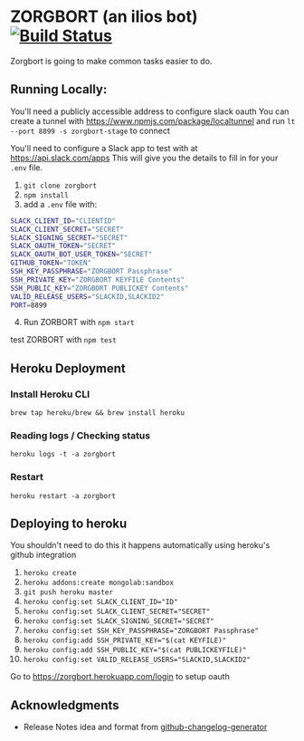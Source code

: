 # ZORGBORT (an ilios bot) [![Build Status](https://travis-ci.org/ucsf-ckm/zorgbort.svg?branch=master)](https://travis-ci.org/ucsf-ckm/zorgbort)

Zorgbort is going to make common tasks easier to do.

## Running Locally:

You'll need a publicly accessible address to configure slack oauth
You can create a tunnel with https://www.npmjs.com/package/localtunnel 
and run  `lt --port 8899 -s zorgbort-stage` to connect

You'll need to configure a Slack app to test with at https://api.slack.com/apps
This will give you the details to fill in for your `.env` file.

1. `git clone zorgbort`
2. `npm install`
3. add a `.env` file with:
```bash
SLACK_CLIENT_ID="CLIENTID"
SLACK_CLIENT_SECRET="SECRET"
SLACK_SIGNING_SECRET="SECRET"
SLACK_OAUTH_TOKEN="SECRET"
SLACK_OAUTH_BOT_USER_TOKEN="SECRET"
GITHUB_TOKEN="TOKEN"
SSH_KEY_PASSPHRASE="ZORGBORT Passphrase"
SSH_PRIVATE_KEY="ZORGBORT KEYFILE Contents"
SSH_PUBLIC_KEY="ZORGBORT PUBLICKEY Contents"
VALID_RELEASE_USERS="SLACKID,SLACKID2"
PORT=8899
```
4. Run ZORBORT with `npm start`


test ZORBORT with `npm test`


## Heroku Deployment

### Install Heroku CLI

`brew tap heroku/brew && brew install heroku`

### Reading logs / Checking status
`heroku logs -t -a zorgbort`

### Restart
`heroku restart -a zorgbort`

## Deploying to heroku 

You shouldn't need to do this it happens automatically using heroku's github integration

1. `heroku create`
2. `heroku addons:create mongolab:sandbox`
3. `git push heroku master`
4. `heroku config:set SLACK_CLIENT_ID="ID"`
5. `heroku config:set SLACK_CLIENT_SECRET="SECRET"`
6. `heroku config:set SLACK_SIGNING_SECRET="SECRET"`
7. `heroku config:set SSH_KEY_PASSPHRASE="ZORGBORT Passphrase"`
8. `heroku config:add SSH_PRIVATE_KEY="$(cat KEYFILE)"`
9. `heroku config:add SSH_PUBLIC_KEY="$(cat PUBLICKEYFILE)"`
10. `heroku config:set VALID_RELEASE_USERS="SLACKID,SLACKID2"`


Go to https://zorgbort.herokuapp.com/login to setup oauth

## Acknowledgments

* Release Notes idea and format from [github-changelog-generator](https://github.com/skywinder/github-changelog-generator)

